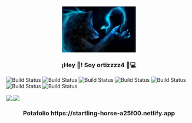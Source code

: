 <p align="center" width="300">
   <img align="center" width="200" height="" src="https://github.com/ortizzzz4/ortizzzz4/blob/main/wallpaperflare.com_wallpaper.jpg" />
   <h3 align="center">¡Hey 👋! Soy ortizzzz4 🏻‍💻</h3>
</p>

![Build Status](https://img.shields.io/badge/CSS3-1572B6?style=for-the-badge&logo=css3&logoColor=white)
![Build Status](https://img.shields.io/badge/HTML5-E34F26?style=for-the-badge&logo=html5&logoColor=white)
![Build Status](https://img.shields.io/badge/Python-FFD43B?style=for-the-badge&logo=python&logoColor=blue)
![Build Status](https://img.shields.io/badge/MySQL-005C84?style=for-the-badge&logo=mysql&logoColor=white)
![Build Status](https://img.shields.io/badge/Bootstrap-563D7C?style=for-the-badge&logo=bootstrap&logoColor=white)
![Build Status](https://img.shields.io/badge/Django-092E20?style=for-the-badge&logo=django&logoColor=green)
![Build Status](https://img.shields.io/badge/JavaScript-323330?style=for-the-badge&logo=javascript&logoColor=F7DF1E) 


<a href="https://github.com/anuraghazra/github-readme-stats">
  <img height=200 align="center" src="https://github-readme-stats.vercel.app/api?username=ortizzzz4&show_icons=true&theme=radical&show=reviews,discussions_started,discussions_answered,prs_merged,prs_merged_percentage" />
</a>

  <a href="https://github.com/anuraghazra/convoychat">
    <img height="200" align="center" src="https://github-readme-stats.vercel.app/api/top-langs?username=ortizzzz4&layout=compact&langs_count=8&card_width=320" />
  </a>


<p align="center" width="300">
   <h3 align="center">Potafolio https://startling-horse-a25f00.netlify.app </h3>
</p>
